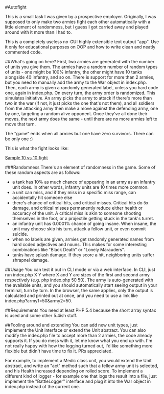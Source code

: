 #Autofight

This is a small task I was given by a prospective employer. Originally, I was supposed to only make two armies fight each other automatically with a little element of randomness, but I guess I got carried away and played around with it more than I had to.

This is a completely useless no-GUI highly extensible text output "app".
Use it only for educational purposes on OOP and how to write clean and neatly commented code.

##What's going on here?
First, two armies are generated with the number of units you give them. The armies have a random number of random types of units - one might be 100% infantry, the other might have 10 tanks alongside 40 infantry, and so on. There is support for more than 2 armies, but you need to manually add the army to the War object in index.php. Then, each army is given a randomly generated label, unless you hard code one, again in index.php. On every turn, the army order is randomized. This simulates initiative. An army picks the army to attack if there's more than two in the war (if not, it just picks the one that's not them), and all soldiers from the attacking army then make a move against the defending army, one by one, targeting a random alive opponent. Once they've all done their moves, the next army does the same - until there are no more armies left to move that turn.

The "game" ends when all armies but one have zero survivors. There can be only one :)

This is what the fight looks like:

<a href="http://showterm.io/a0616ce5e6f411f292e18#fast" title="Sample 10 vs 10 fight">Sample 10 vs 10 fight</a>

###Randomness
There's an element of randomness in the game. Some of these random aspects are as follows:

- a tank has 10% as much chance of appearing in an army as an infantry unit does. In other words, infantry units are 10 times more common.
- a unit can miss, and if they miss in a specific miss range, can accidentally hit someone else
- there's chance of critical hits, and critical misses. Critical hits do 5x damage, and critical misses permanently reduce either health or accuracy of the unit. A critical miss is akin to someone shooting themselves in the foot, or a projectile getting stuck in the tank's turret.
- an infantry unit has 0.0001% chance of going insane. When insane, the unit may choose skip his turn, attack a fellow unit, or even commit suicide.
- when no labels are given, armies get randomly generated names from hard coded adjectives and nouns. This makes for some interesting combinations like "Black Death" or "Lonely Marauders".
- tanks have splash damage. If they score a hit, neighboring units suffer shrapnel damage.

##Usage
You can test it out in CLI mode or via a web interface.
In CLI, just run index.php X Y where X and Y are sizes of the first and second army respectively (e.g. php index.php 50 50). The army is auto-generated with the available units, and you should automatically start seeing output in your terminal, turn by turn. In the browser, the same applies, only the output is calculated and printed out at once, and you need to use a link like index.php?army1=50&army2=50.

##Requirements
You need at least PHP 5.4 because the short array syntax is used and some other 5.4ish stuff.

##Fooling around and extending
You can add new unit types, just implement the Unit interface or extend the Unit abstract. You can also modify the index.php file to accept more than 2 armies, the code already supports it. If you do mess with it, let me know what you end up with. I'm not really happy with how the logging turned out, I'd like something more flexible but didn't have time to fix it. PRs appreciated.

For example, to implement a Medic class unit, you would extend the Unit abstract, and write an "act" method such that a fellow army unit is selected, and his Health increased depending on rolled score.
To implement a different kind of logger - for example one that logs the result into a file, just implement the "BattleLogger" interface and plug it into the War object in index.php instead of the current one.
